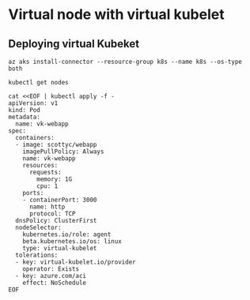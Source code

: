 # Virtual node with virtual kubelet

## Deploying virtual Kubeket

`az aks install-connector --resource-group k8s --name k8s --os-type both`

`kubectl get nodes​`


```
cat <<EOF | kubectl apply -f -
apiVersion: v1
kind: Pod
metadata:
  name: vk-webapp
spec:
  containers:
  - image: scottyc/webapp
    imagePullPolicy: Always
    name: vk-webapp
    resources:
      requests:
        memory: 1G
        cpu: 1
    ports:
    - containerPort: 3000
      name: http
      protocol: TCP
  dnsPolicy: ClusterFirst
  nodeSelector:
    kubernetes.io/role: agent
    beta.kubernetes.io/os: linux
    type: virtual-kubelet
  tolerations:
  - key: virtual-kubelet.io/provider
    operator: Exists
  - key: azure.com/aci
    effect: NoSchedule
EOF
```